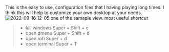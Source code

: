 This is the easy to use, configuration files that I having playing long times. I think this will help to customize your own desktop at your needs.
![2022-09-16_12-05](https://user-images.githubusercontent.com/99860558/190574906-b84036cf-1808-4cf0-8ae2-cd09e89f2236.png)
one of the samaple view.
most useful shortcut
  > - kill windows  Super + Shift + c
  > - open dmenu    Super + Shift + d
  > - open rofi     Super + d
  > - open terminal Super + T
